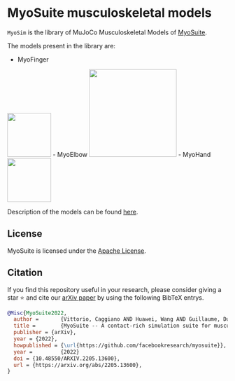 # MyoSuite musculoskeletal models

`MyoSim` is the library of MuJoCo Musculoskeletal Models of [MyoSuite](https://github.com/facebookresearch/myoSuite).

The models present in the library are:
- MyoFinger
<img src="https://user-images.githubusercontent.com/23240128/232254503-07df4500-f93d-48ef-8229-49cad21a3986.png" height="100">
- MyoElbow
<img src="https://user-images.githubusercontent.com/23240128/232254507-916a5dc3-eaf3-484a-a50c-7f338f63c533.png" height="200">
- MyoHand
<img src="https://user-images.githubusercontent.com/23240128/232254510-7607c0f9-4855-4cbc-bee0-8cd1c3715f69.png" height="100">

Description of the models can be found [here](https://myosuite.readthedocs.io/en/latest/suite.html#models).


## License

MyoSuite is licensed under the [Apache License](LICENSE).

## Citation

If you find this repository useful in your research, please consider giving a star ⭐ and cite our [arXiv paper](https://arxiv.org/abs/2205.13600)  by using the following BibTeX entrys.

```BibTeX
@Misc{MyoSuite2022,
  author =       {Vittorio, Caggiano AND Huawei, Wang AND Guillaume, Durandau AND Massimo, Sartori AND Vikash, Kumar},
  title =        {MyoSuite -- A contact-rich simulation suite for musculoskeletal motor control},
  publisher = {arXiv},
  year = {2022},
  howpublished = {\url{https://github.com/facebookresearch/myosuite}},
  year =         {2022}
  doi = {10.48550/ARXIV.2205.13600},
  url = {https://arxiv.org/abs/2205.13600},
}
```
